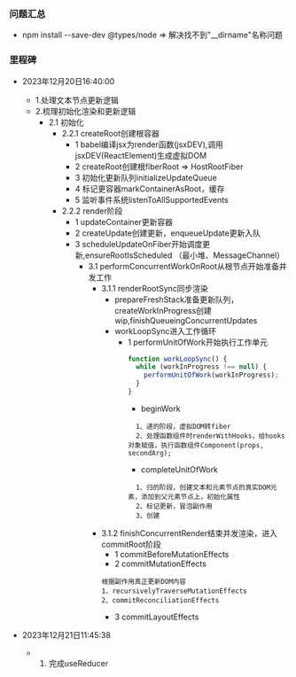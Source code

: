 
### 问题汇总
- npm install --save-dev @types/node => 解决找不到"__dirname"名称问题

### 里程碑
- 2023年12月20日16:40:00
  - 1.处理文本节点更新逻辑
  - 2.梳理初始化渲染和更新逻辑
    - 2.1 初始化
      - 2.2.1 createRoot创建根容器
        - 1 babel编译jsx为render函数(jsxDEV),调用jsxDEV(ReactElement)生成虚拟DOM
        - 2 createRoot创建根fiberRoot => HostRootFiber
        - 3 初始化更新队列initializeUpdateQueue
        - 4 标记更容器markContainerAsRoot，缓存
        - 5 监听事件系统listenToAllSupportedEvents
      - 2.2.2 render阶段
        - 1 updateContainer更新容器
        - 2 createUpdate创建更新，enqueueUpdate更新入队
        - 3 scheduleUpdateOnFiber开始调度更新,ensureRootIsScheduled （最小堆、MessageChannel）
          - 3.1 performConcurrentWorkOnRoot从根节点开始准备并发工作
            - 3.1.1 renderRootSync同步渲染
              - prepareFreshStack准备更新队列，createWorkInProgress创建wip,finishQueueingConcurrentUpdates
              - workLoopSync进入工作循环
                - 1 performUnitOfWork开始执行工作单元
                  ```js
                  function workLoopSync() {
                    while (workInProgress !== null) {
                      performUnitOfWork(workInProgress);
                    }
                  }
                  ```
                  - beginWork
                  ```
                    1、递的阶段，虚拟DOM转fiber
                    2、处理函数组件时renderWithHooks，给hooks对象赋值，执行函数组件Component(props, secondArg);
                  ```
                  - completeUnitOfWork
                  ```
                    1、归的阶段，创建文本和元素节点的真实DOM元素，添加到父元素节点上，初始化属性
                    2、标记更新，冒泡副作用
                    3、创建
                  ```
            - 3.1.2 finishConcurrentRender结束并发渲染，进入commitRoot阶段
              - 1 commitBeforeMutationEffects
              - 2 commitMutationEffects
              ```
              根据副作用真正更新DOM内容
              1、recursivelyTraverseMutationEffects
              2、commitReconciliationEffects
              ```
              - 3 commitLayoutEffects
        
- 2023年12月21日11:45:38
  - 1. 完成useReducer